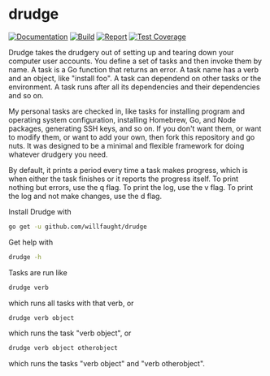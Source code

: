 # drudge

[![Documentation](https://godoc.org/github.com/willfaught/drudge?status.svg)](https://godoc.org/github.com/willfaught/drudge)
[![Build](https://travis-ci.org/willfaught/drudge.svg?branch=master)](https://travis-ci.org/willfaught/drudge)
[![Report](https://goreportcard.com/badge/github.com/willfaught/drudge)](https://goreportcard.com/report/github.com/willfaught/drudge)
[![Test Coverage](https://coveralls.io/repos/github/willfaught/drudge/badge.svg?branch=master)](https://coveralls.io/github/willfaught/drudge?branch=master)

Drudge takes the drudgery out of setting up and tearing down your computer user accounts. You define a set of tasks and then invoke them by name. A task is a Go function that returns an error. A task name has a verb and an object, like "install foo". A task can dependend on other tasks or the environment. A task runs after all its dependencies and their dependencies and so on.

My personal tasks are checked in, like tasks for installing program and operating system configuration, installing Homebrew, Go, and Node packages, generating SSH keys, and so on. If you don't want them, or want to modify them, or want to add your own, then fork this repository and go nuts. It was designed to be a minimal and flexible framework for doing whatever drudgery you need.

By default, it prints a period every time a task makes progress, which is when either the task finishes or it reports the progress itself. To print nothing but errors, use the q flag. To print the log, use the v flag. To print the log and not make changes, use the d flag.

Install Drudge with

```sh
go get -u github.com/willfaught/drudge
```

Get help with

```sh
drudge -h
```

Tasks are run like

```sh
drudge verb
```

which runs all tasks with that verb, or

```sh
drudge verb object
```

which runs the task "verb object", or

```sh
drudge verb object otherobject
```

which runs the tasks "verb object" and "verb otherobject".
